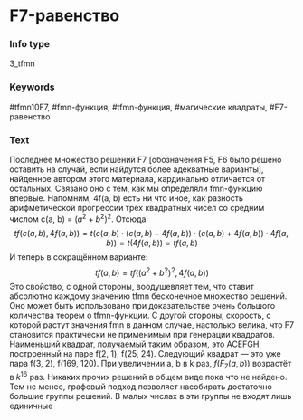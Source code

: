 # F7-равенство
### Info type
3_tfmn
### Keywords
#tfmn10F7, #fmn-функция, #tfmn-функция, #магические квадраты, #F7-равенство
### Text
Последнее множество решений F7 [обозначения F5, F6 было решено оставить на случай, если найдутся более адекватные варианты], найденное автором этого материала, кардинально отличается от остальных. Связано оно с тем, как мы определяли fmn-функцию впервые. Напомним, 4f(a, b) есть ни что иное, как разность арифметической прогрессии трёх квадратных чисел со средним числом c(a, b) = $(a^2 + b^2)^2$. Отсюда:
$$tf(c(a, b), 4f(a, b)) = t(c(a, b) \cdot (c(a, b) - 4f(a, b)) \cdot (c(a, b) + 4f(a, b)) \cdot 4f(a, b)) = t(4f(a, b)) = tf(a, b)$$
И теперь в сокращённом варианте:
$$tf(a, b) = tf((a^2 + b^2)^2, 4f(a, b))$$
Это свойство, с одной стороны, воодушевляет тем, что ставит абсолютно каждому значению tfmn бесконечное множество решений. Оно может быть использовано при доказательстве очень большого количества теорем о tfmn-функции. С другой стороны, скорость, с которой растут значения fmn в данном случае, настолько велика, что F7 становится практически не применимым при генерации квадратов. Наименьший квадрат, получаемый таким образом, это ACEFGH, построенный на паре f(2, 1), f(25, 24). Следующий квадрат — это уже пара f(3, 2), f(169, 120). При увеличении a, b в k раз, $f(F_7(a, b))$ возрастёт в $k^{16}$ раз. Никаких прочих решений в общем виде пока что не найдено. Тем не менее, графовый подход позволяет насобирать достаточно большие группы решений. В малых числах в эти группы не входят лишь единичные